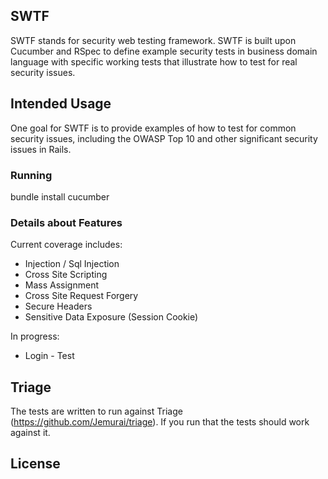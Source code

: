 ## SWTF 

SWTF stands for security web testing framework.  SWTF is built upon Cucumber and RSpec to define example security tests in business domain language with specific working tests that illustrate how to test for real security issues.

## Intended Usage

One goal for SWTF is to provide examples of how to test for common security issues, including the OWASP Top 10 and other significant security issues in Rails.

### Running

bundle install
cucumber

### Details about Features

Current coverage includes: 
* Injection / Sql Injection
* Cross Site Scripting
* Mass Assignment
* Cross Site Request Forgery
* Secure Headers
* Sensitive Data Exposure (Session Cookie)

In progress: 
* Login - Test 

## Triage

The tests are written to run against Triage (https://github.com/Jemurai/triage).  If you run that the tests should work against it.

## License


